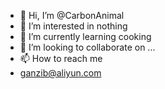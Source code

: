 - 👋 Hi, I’m @CarbonAnimal
- 👀 I’m interested in nothing
- 🌱 I’m currently learning cooking
- 💞️ I’m looking to collaborate on ...
- 📫 How to reach me 
-   ganzib@aliyun.com

<!---
CarbonAnimal/CarbonAnimal is a ✨ special ✨ repository because its `README.md` (this file) appears on your GitHub profile.
You can click the Preview link to take a look at your changes.
--->
